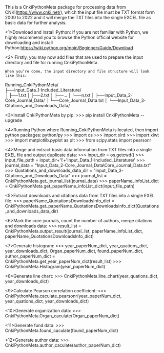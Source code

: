 This is a CnkiPythonMeta package for processing data from CNKI(https://www.cnki.net/),
which the input file must be TXT format form 2000 to 2022 and it will merge the TXT files into the single EXCEL file 
as basic data for further analysis.

<1>Download and install Python:
If you are not familiar with Python, we highly recommend you to browse the Python official website for 
downloading and install Python:https://wiki.python.org/moin/BeginnersGuide/Download

<2> Firstly, you may now add files that are used to prepare the input directory and file for running CnkiPythonMeta.  

    When you’re done, the input directory and file structure will look like this:

Running_CnkiPythonMeta/  
├──Input_Data_1-Included_Literature/  
│        ├──1.txt
│        ├──2.txt 
│        ├──...
│	 └──n.txt
│
├──Input_Data_2-Core_Journal_Data/
│        └──Core_Journal_Data.txt
│
└──Input_Data_3-Citations_and_Downloads_Data/

<3>Install CnkiPythonMeta by pip:
 	>>> pip install CnkiPythonMeta --upgrade
	
<4>Running Python where Running_CnkiPythonMeta is located, then import python packages:
	python/py
	>>> import os
	>>> import xlrd
	>>> import xlwt
	>>> import matplotlib.pyplot as plt
	>>> from scipy.stats import pearsonr	

<4>Merge and extract basic data information from TXT files into a single EXEL file and output duplicate data:
	>>> input_dir = os.getcwd()
	>>> input_file_path = input_dir+'\\'+'Input_Data_1-Included_Literature\\'
	>>> journal_data = "Input_Data_2-Core_Journal_Data\\Core_Journal_Data.txt"
	>>> Quotations_and_downloads_data_dir = "Input_Data_3-Citations_and_Downloads_Data"
	>>> journal_list = CnkiPythonMeta.get_journal_list(journal_data)
	>>> paperName_infoList_dict = CnkiPythonMeta.get_paperName_infoList_dict(input_file_path)
	
<5>Extract downloads and citations data from TXT files into a single EXEL file:
    >>> paperName_QuotationsDownloadsInfo_dict = CnkiPythonMeta.get_paperName_QuotationsDownloadsInfo_dict(Quotations_and_downloads_data_dir)

<6>Mark the core journals, count the number of authors, merge citations and downloads data:
    >>> result_list = CnkiPythonMeta.output_result(journal_list, paperName_infoList_dict, paperName_QuotationsDownloadsInfo_dict)
	
<7>Generate histogram:
	>>> year_paperNum_dict, year_quations_dict, year_downloads_dict, Organ_paperNum_dict, found_paperNum_dict, author_paperNum_dict = CnkiPythonMeta.get_year_paperNum_dict(result_list)
	>>> CnkiPythonMeta.Histogram(year_paperNum_dict)
	
<8>Generate line chart:
	>>> CnkiPythonMeta.line_chart(year_quations_dict, year_downloads_dict)

<9>Calculate Pearson correlation coefficient:
	>>> CnkiPythonMeta.caculate_pearsonr(year_paperNum_dict, year_quations_dict, year_downloads_dict)
	
<10>Generate organization data:
	>>> CnkiPythonMeta.Organ_caculate(Organ_paperNum_dict)
	
<11>Generate fund data:
	>>> CnkiPythonMeta.found_caculate(found_paperNum_dict)

<12>Generate author data:
	>>> CnkiPythonMeta.author_caculate(author_paperNum_dict)
	
	
	
	
